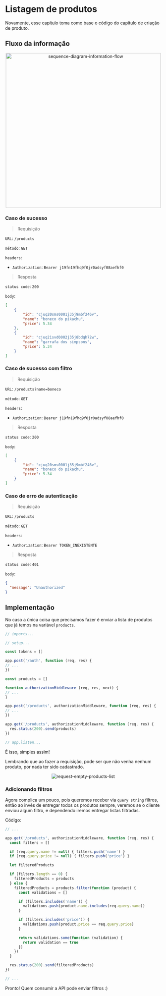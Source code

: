 # Listagem de produtos

Novamente, esse capítulo toma como base o código do capítulo de criação de produto.

## Fluxo da informação

<p align="center">
  <img src="https://user-images.githubusercontent.com/15306309/56462917-8c863180-63a1-11e9-8c42-cf6e008c2a0d.png" alt="sequence-diagram-information-flow" width="500" />
</p>

### Caso de sucesso
> Requisição

`URL`: `/products`

`método`: `GET`

`headers`:
- `Authorization`: `Bearer j19fn19fhq9f0jr0adsyf08aefhf0`

> Resposta

`status code`: `200`

`body`:
```json
[
    {
        "id": "cjuq20sms0001j35j9mbf246v",
        "name": "boneco do pikachu",
        "price": 5.34
    },
    {
        "id": "cjuq21svd0002j35j8bdqh72w",
        "name": "garrafa dos simpsons",
        "price": 5.34
    }
]
```

### Caso de sucesso com filtro
> Requisição

`URL`: `/products?name=boneco`

`método`: `GET`

`headers`:
- `Authorization`: `Bearer j19fn19fhq9f0jr0adsyf08aefhf0`

> Resposta

`status code`: `200`

`body`:
```json
[
    {
        "id": "cjuq20sms0001j35j9mbf246v",
        "name": "boneco do pikachu",
        "price": 5.34
    }
]
```

### Caso de erro de autenticação
> Requisição

`URL`: `/products`

`método`: `GET`

`headers`:
- `Authorization`: `Bearer TOKEN_INEXISTENTE`

> Resposta

`status code`: `401`

`body`:
```json
{
  "message": "Unauthorized"
}
```

## Implementação

No caso a única coisa que precisamos fazer é enviar a lista de produtos que já temos na variável `products`.

```javascript
// imports...

// setup...

const tokens = []

app.post('/auth', function (req, res) {
// ...
})

const products = []

function authorizationMiddleware (req, res, next) {
// ...
}

app.post('/products', authorizationMiddleware, function (req, res) {
// ...
})

app.get('/products', authorizationMiddleware, function (req, res) {
  res.status(200).send(products)
})

// app.listen...
```

É isso, simples assim!

Lembrando que ao fazer a requisição, pode ser que não venha nenhum produto, por nada ter sido cadastrado.

<p align="center">
  <img src="https://user-images.githubusercontent.com/15306309/56462916-8c863180-63a1-11e9-8996-1d4dfef668ed.png" alt="request-empty-products-list" />
</p>

### Adicionando filtros

Agora complica um pouco, pois queremos receber via `query string` filtros, então ao invés de entregar todos os produtos sempre, veremos se o cliente enviou algum filtro, e dependendo iremos entregar listas filtradas.

Código:

```javascript
// ...

app.get('/products', authorizationMiddleware, function (req, res) {
  const filters = []

  if (req.query.name != null) { filters.push('name') }
  if (req.query.price != null) { filters.push('price') }

  let filteredProducts

  if (filters.length == 0) {
    filteredProducts = products
  } else {
    filteredProducts = products.filter(function (product) {
      const validations = []

      if (filters.includes('name')) {
        validations.push(product.name.includes(req.query.name))
      }

      if (filters.includes('price')) {
        validations.push(product.price == req.query.price)
      }

      return validations.some(function (validation) {
        return validation == true
      })
    })
  }

  res.status(200).send(filteredProducts)
})

// ...
```

Pronto! Quem consumir a API pode enviar filtros :)
